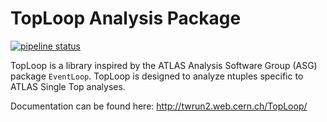 TopLoop Analysis Package
========================

[![pipeline status](https://gitlab.cern.ch/atlasphys-top/singletop/tW_13TeV_Rel21/TopLoop/badges/master/pipeline.svg)](https://gitlab.cern.ch/atlasphys-top/singletop/tW_13TeV_Rel21/TopLoop/commits/master)

TopLoop is a library inspired by the ATLAS Analysis Software Group
(ASG) package `EventLoop`. TopLoop is designed to analyze ntuples
specific to ATLAS Single Top analyses.

Documentation can be found here: http://twrun2.web.cern.ch/TopLoop/
